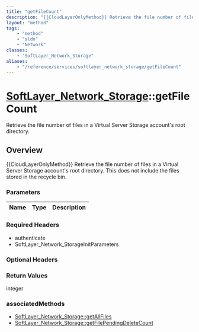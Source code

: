 ```yaml
---
title: "getFileCount"
description: "{{CloudLayerOnlyMethod}} Retrieve the file number of files in a Virtual Server Storage account's root directory. This do... "
layout: "method"
tags:
    - "method"
    - "sldn"
    - "Network"
classes:
    - "SoftLayer_Network_Storage"
aliases:
    - "/reference/services/softlayer_network_storage/getFileCount"
---
```

# [SoftLayer_Network_Storage](/reference/services/SoftLayer_Network_Storage)::getFileCount

Retrieve the file number of files in a Virtual Server Storage account's root directory.


## Overview 
{{CloudLayerOnlyMethod}} Retrieve the file number of files in a Virtual Server Storage account's root directory. This does not include the files stored in the recycle bin. 

### Parameters 
|Name | Type | Description |
| --- | --- | --- |


### Required Headers
* authenticate
* SoftLayer_Network_StorageInitParameters

### Optional Headers

### Return Values
integer


### associatedMethods

*  [SoftLayer_Network_Storage::getAllFiles](/reference/services/SoftLayer_Network_Storage/getAllFiles )
*  [SoftLayer_Network_Storage::getFilePendingDeleteCount](/reference/services/SoftLayer_Network_Storage/getFilePendingDeleteCount )

